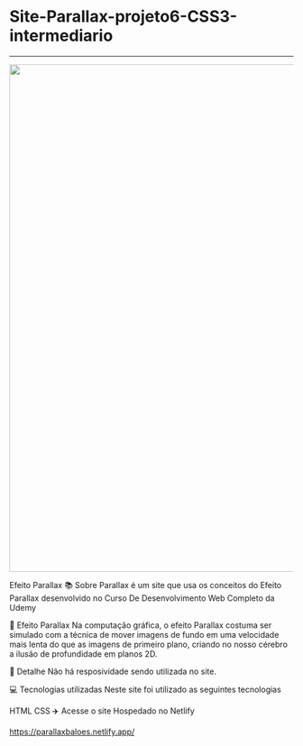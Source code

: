 # Site-Parallax-projeto6-CSS3-intermediario


<hr>
<p align="center">
 <img width="900px" src="https://user-images.githubusercontent.com/103331086/219090657-ec7a7364-6125-4d6a-adca-d5356b4dfdd1.PNG" />
</p>

Efeito Parallax
📚 Sobre
Parallax é um site que usa os conceitos do Efeito Parallax desenvolvido no Curso De Desenvolvimento Web Completo da Udemy

🔧 Efeito Parallax
Na computação gráfica, o efeito Parallax costuma ser simulado com a técnica de mover imagens de fundo em uma velocidade mais lenta do que as imagens de primeiro plano, criando no nosso cérebro a ilusão de profundidade em planos 2D.

🎨 Detalhe
Não há resposividade sendo utilizada no site.

💻 Tecnologias utilizadas
Neste site foi utilizado as seguintes tecnologias

HTML
CSS
✈️ Acesse o site
Hospedado no Netlify

https://parallaxbaloes.netlify.app/
